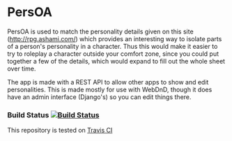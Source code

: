 # PersOA

PersOA is used to match the personality details given on this site (http://rpg.ashami.com/) which provides an interesting way to isolate parts of a person's personality in a character. Thus this would make it easier to try to roleplay a character outside your comfort zone, since you could put together a few of the details, which would expand to fill out the whole sheet over time.

The app is made with a REST API to allow other apps to show and edit personalities. This is made mostly for use with WebDnD, though it does have an admin interface (Django's) so you can edit things there.


### Build Status [![Build Status](https://travis-ci.org/Saevon/PersOA.png?branch=master)](https://travis-ci.org/Saevon/PersOA)

This repository is tested on [Travis CI](https://travis-ci.org/Saevon/PersOA/builds/13879374)
